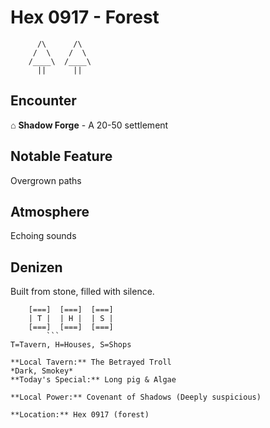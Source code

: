# Hex 0917 - Forest
```
      /\      /\
     /  \    /  \
    /____\  /____\
      ||      ||
```

## Encounter

⌂ **Shadow Forge** - A 20-50 settlement

## Notable Feature

Overgrown paths

## Atmosphere

Echoing sounds

## Denizen

Built from stone, filled with silence.

```
    [===]  [===]  [===]
    | T |  | H |  | S |
    [===]  [===]  [===]
        ```
T=Tavern, H=Houses, S=Shops

**Local Tavern:** The Betrayed Troll
*Dark, Smokey*
**Today's Special:** Long pig & Algae

**Local Power:** Covenant of Shadows (Deeply suspicious)

**Location:** Hex 0917 (forest)

